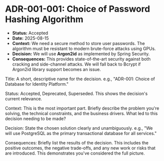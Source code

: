 # ADR-001-001: Choice of Password Hashing Algorithm

* **Status:** Accepted
* **Date:** 2025-08-15
* **Context:** We need a secure method to store user passwords. The algorithm must be resistant to modern brute-force attacks using GPUs.
* **Decision:** We will use **Argon2id** as implemented by Spring Security.
* **Consequences:** This provides state-of-the-art security against both cracking and side-channel attacks. We will fall back to Bcrypt if Argon2id library support becomes an issue.


Title: A short, descriptive name for the decision. e.g., "ADR-001: Choice of Database for Identity Platform."

Status: Accepted, Deprecated, Superseded. This shows the decision's current relevance.

Context: This is the most important part. Briefly describe the problem you're solving, the technical constraints, and the business drivers. What led to this decision needing to be made?

Decision: State the chosen solution clearly and unambiguously. e.g., "We will use PostgreSQL as the primary transactional database for all services."

Consequences: Briefly list the results of the decision. This includes the positive outcomes, the negative trade-offs, and any new work or risks that are introduced. This demonstrates you've considered the full picture.